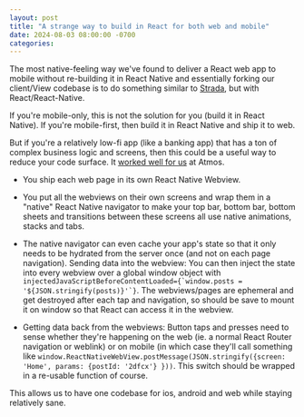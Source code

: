 ```yaml
---
layout: post
title: "A strange way to build in React for both web and mobile"
date: 2024-08-03 08:00:00 -0700
categories:
---
```


The most native-feeling way we've found to deliver a React web app to mobile without re-building it in React Native and essentially forking our client/View codebase is to do something similar to [Strada](https://hotwire.dev), but with React/React-Native. 

If you're mobile-only, this is not the solution for you (build it in React Native). If you're mobile-first, then build it in React Native and ship it to web. 

But if you're a relatively low-fi app (like a banking app) that has a ton of complex business logic and screens, then this could be a useful way to reduce your code surface. It [worked well for us](https://nikodunk.com/2022-05-10-the-tech-stack-for-maximum-efficiency) at Atmos.

- You ship each web page in its own React Native Webview.

- You put all the webviews on their own screens and wrap them in a "native" React Native navigator to make your top bar, bottom bar, bottom sheets and transitions between these screens all use native animations, stacks and tabs.

- The native navigator can even cache your app's state so that it only needs to be hydrated from the server once (and not on each page navigation). Sending data into the webview: You can then inject the state into every webview over a global window object with ```injectedJavaScriptBeforeContentLoaded={`window.posts = '${JSON.stringify(posts)}'`}```. The webviews/pages are ephemeral and get destroyed after each tap and navigation, so should be save to mount it on window so that React can access it in the webview.

- Getting data back from the webviews: Button taps and presses need to sense whether they're happening on the web (ie. a normal React Router navigation or weblink) or on mobile (in which case they'll call something like `window.ReactNativeWebView.postMessage(JSON.stringify({screen: 'Home', params: {postId: '2dfcx'} }))`. This switch should be wrapped in a re-usable function of course.


This allows us to have one codebase for ios, android and web while staying relatively sane.